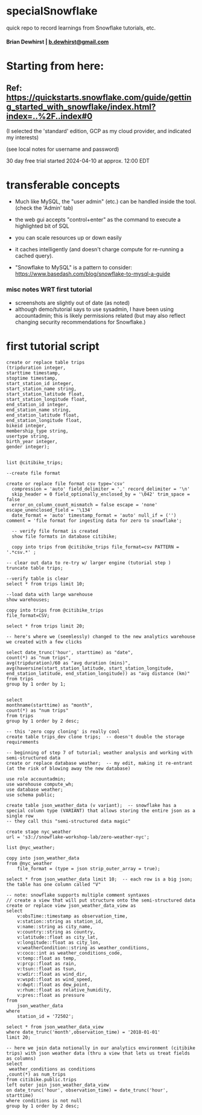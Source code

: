 # specialSnowflake
quick repo to record learnings from Snowflake tutorials, etc.

#### Brian Dewhirst | b.dewhirst@gmail.com

# Starting from here:
## Ref: https://quickstarts.snowflake.com/guide/getting_started_with_snowflake/index.html?index=..%2F..index#0

(I selected the 'standard' edition, GCP as my cloud provider, and indicated my interests)

(see local notes for username and password)

30 day free trial started 2024-04-10 at approx. 12:00 EDT


# transferable concepts

- Much like MySQL, the "user admin" (etc.) can be handled inside the tool. (check the 'Admin' tab)

- the web gui accepts "control+enter" as the command to execute a highlighted bit of SQL

- you can scale resources up or down easily

- it caches intelligently (and doesn't charge compute for re-running a cached query).

- "Snowflake to MySQL" is a pattern to consider:  https://www.basedash.com/blog/snowflake-to-mysql-a-guide

### misc notes WRT first tutorial
- screenshots are slightly out of date (as noted)
- although demo/tutorial says to use sysadmin, I have been using accountadmin; this is likely permissions related (but may also reflect changing security recommendations for Snowflake.)

# first tutorial script

```
create or replace table trips
(tripduration integer,
starttime timestamp,
stoptime timestamp,
start_station_id integer,
start_station_name string,
start_station_latitude float,
start_station_longitude float,
end_station_id integer,
end_station_name string,
end_station_latitude float,
end_station_longitude float,
bikeid integer,
membership_type string,
usertype string,
birth_year integer,
gender integer);


list @citibike_trips;

--create file format

create or replace file format csv type='csv'
  compression = 'auto' field_delimiter = ',' record_delimiter = '\n'
  skip_header = 0 field_optionally_enclosed_by = '\042' trim_space = false
  error_on_column_count_mismatch = false escape = 'none' escape_unenclosed_field = '\134'
  date_format = 'auto' timestamp_format = 'auto' null_if = ('') comment = 'file format for ingesting data for zero to snowflake';

  -- verify file format is created
  show file formats in database citibike;

  copy into trips from @citibike_trips file_format=csv PATTERN = '.*csv.*' ;

-- clear out data to re-try w/ larger engine (tutorial step )
truncate table trips;

--verify table is clear
select * from trips limit 10;

--load data with large warehouse
show warehouses;

copy into trips from @citibike_trips
file_format=CSV;
  
select * from trips limit 20;

-- here's where we (seemlessly) changed to the new analytics warehouse we created with a few clicks

select date_trunc('hour', starttime) as "date",
count(*) as "num trips",
avg(tripduration)/60 as "avg duration (mins)",
avg(haversine(start_station_latitude, start_station_longitude, end_station_latitude, end_station_longitude)) as "avg distance (km)"
from trips
group by 1 order by 1;


select
monthname(starttime) as "month",
count(*) as "num trips"
from trips
group by 1 order by 2 desc;

-- this 'zero copy cloning' is really cool
create table trips_dev clone trips;  -- doesn't double the storage requirements

-- beginning of step 7 of tutorial; weather analysis and working with semi-structured data
create or replace database weather;  -- my edit, making it re-entrant (at the risk of blowing away the new database)

use role accountadmin;
use warehouse compute_wh;
use database weather;
use schema public;

create table json_weather_data (v variant);  -- snowflake has a special column type (VARIANT) that allows storing the entire json as a single row
-- they call this "semi-structured data magic"

create stage nyc_weather
url = 's3://snowflake-workshop-lab/zero-weather-nyc';

list @nyc_weather;

copy into json_weather_data
from @nyc_weather 
    file_format = (type = json strip_outer_array = true);

select * from json_weather_data limit 10;  -- each row is a big json; the table has one column called "V"

-- note: snowflake supports multiple comment syntaxes
// create a view that will put structure onto the semi-structured data
create or replace view json_weather_data_view as
select
    v:obsTime::timestamp as observation_time,
    v:station::string as station_id,
    v:name::string as city_name,
    v:country::string as country,
    v:latitude::float as city_lat,
    v:longitude::float as city_lon,
    v:weatherCondition::string as weather_conditions,
    v:coco::int as weather_conditions_code,
    v:temp::float as temp,
    v:prcp::float as rain,
    v:tsun::float as tsun,
    v:wdir::float as wind_dir,
    v:wspd::float as wind_speed,
    v:dwpt::float as dew_point,
    v:rhum::float as relative_humidity,
    v:pres::float as pressure
from
    json_weather_data
where
    station_id = '72502';

select * from json_weather_data_view
where date_trunc('month',observation_time) = '2018-01-01'
limit 20;

-- here we join data notionally in our analytics environment (citibike trips) with json weather data (thru a view that lets us treat fields as columns)
select 
 weather_conditions as conditions
,count(*) as num_trips
from citibike.public.trips
left outer join json_weather_data_view
on date_trunc('hour', observation_time) = date_trunc('hour', starttime)
where conditions is not null
group by 1 order by 2 desc;

```
